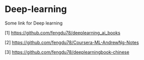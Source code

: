# Deep-learning


Some link for Deep learning 

[1] https://github.com/fengdu78/deeplearning_ai_books

[2] https://github.com/fengdu78/Coursera-ML-AndrewNg-Notes

[3] https://github.com/fengdu78/deeplearningbook-chinese
